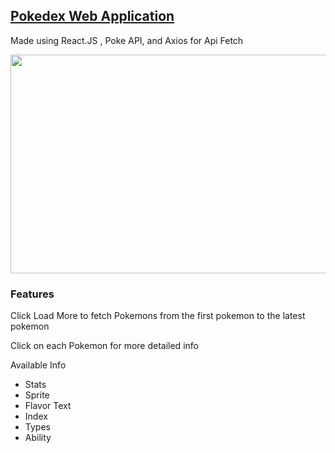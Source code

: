 <h2> <a href="https://egoeagle.github.io/pokedex/">Pokedex Web Application</a> </h2>
<p>Made using React.JS , Poke API, and Axios for Api Fetch</p>

<img height="350" width="550" src="https://i.gyazo.com/9668ee7c3da3d94a00bca57c2d233b5b.png">

<h3> Features </h3>
<p> Click Load More to fetch Pokemons from the first pokemon to the latest pokemon</p>
<p> Click on each Pokemon for more detailed info </p>
<p> Available Info </p>
<ul> 
  <li>Stats</li>
  <li>Sprite</li>
  <li>Flavor Text</li>
  <li>Index</li>
  <li>Types </li>
  <li>Ability </li>
</ul>
  
